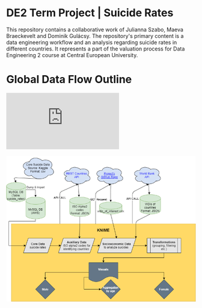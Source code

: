 # DE2 Term Project | Suicide Rates

This repository contains a collaborative work of Julianna Szabo, Maeva Braeckevelt and Dominik Gulácsy. The repository's primary content is a data engineering workflow and an analysis regarding suicide rates in different countries. It represents a part of the valuation process for Data Engineering 2 course at Central European University. 

# Global Data Flow Outline

![alt text](https://dgulacsy.github.io/DE2_Term_Project/visuals/gdfo.html)

![alt text](https://github.com/dgulacsy/DE2_Term_Project/blob/main/visuals/gdfo.png)
